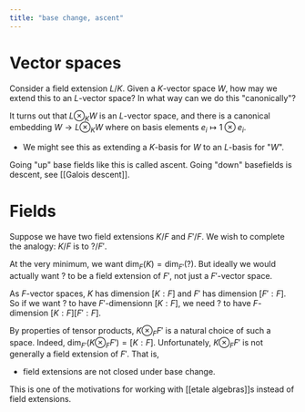 ```yaml
---
title: "base change, ascent"
---
```


# Vector spaces
Consider a field extension $L/K$. Given a $K$-vector space $W$, how may we extend this to an $L$-vector space? In what way can we do this "canonically"?

It turns out that $L\otimes_K W$ is an $L$-vector space, and there is a canonical embedding $W\to L\otimes_K W$ where on basis elements $e_i\mapsto 1\otimes e_i$. 
- We might see this as extending a $K$-basis for $W$ to an $L$-basis for "$W$".

Going "up" base fields like this is called ascent. Going "down" basefields is descent, see [[Galois descent]].

# Fields
Suppose we have two field extensions $K/F$ and $F'/F$. We wish to complete the analogy: $K/F$ is to $?/F'$.

At the very minimum, we want $\text{dim}_F(K)=\text{dim}_{F'}(?)$. But ideally we would actually want $?$ to be a field extension of $F'$, not just a $F'$-vector space.

As $F$-vector spaces, $K$ has dimension $[K:F]$ and $F'$ has dimension $[F':F]$. So if we want $?$ to have $F'$-dimensionn $[K:F]$, we need $?$ to have $F$-dimension $[K:F][F':F]$. 

By properties of tensor products, $K\otimes_F F'$ is a natural choice of such a space. Indeed, $\text{dim}_{F'}(K\otimes_F F')=[K:F]$. Unfortunately, $K\otimes_F F'$ is not generally a field extension of $F'$. That is,
- field extensions are not closed under base change.

This is one of the motivations for working with [[etale algebras]]s instead of field extensions.